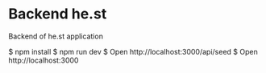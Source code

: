 # Backend he.st
Backend of he.st application

$ npm install
$ npm run dev
$ Open http://localhost:3000/api/seed
$ Open http://localhost:3000